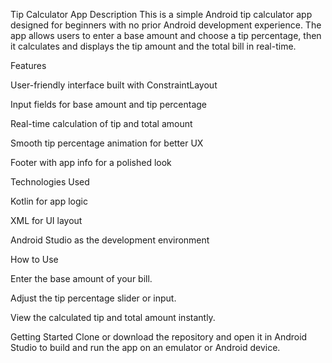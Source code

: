 Tip Calculator App
Description
This is a simple Android tip calculator app designed for beginners with no prior Android development experience. The app allows users to enter a base amount and choose a tip percentage, then it calculates and displays the tip amount and the total bill in real-time.

Features

User-friendly interface built with ConstraintLayout

Input fields for base amount and tip percentage

Real-time calculation of tip and total amount

Smooth tip percentage animation for better UX

Footer with app info for a polished look

Technologies Used

Kotlin for app logic

XML for UI layout

Android Studio as the development environment

How to Use

Enter the base amount of your bill.

Adjust the tip percentage slider or input.

View the calculated tip and total amount instantly.

Getting Started
Clone or download the repository and open it in Android Studio to build and run the app on an emulator or Android device.

